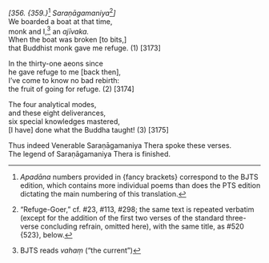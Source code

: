 *\[356. {359.}*[^1] *Saraṇāgamaniya*[^2]*\]*  
We boarded a boat at that time,  
monk and I,[^3] an *ajīvaka.*  
When the boat was broken \[to bits,\]  
that Buddhist monk gave me refuge. (1) \[3173\]

In the thirty-one aeons since  
he gave refuge to me \[back then\],  
I’ve come to know no bad rebirth:  
the fruit of going for refuge. (2) \[3174\]

The four analytical modes,  
and these eight deliverances,  
six special knowledges mastered,  
\[I have\] done what the Buddha taught! (3) \[3175\]

Thus indeed Venerable Saraṇāgamaniya Thera spoke these verses.  
The legend of Saraṇāgamaniya Thera is finished.

[^1]: *Apadāna* numbers provided in {fancy brackets} correspond to the BJTS edition, which contains more individual poems than does the PTS edition dictating the main numbering of this translation.

[^2]: “Refuge-Goer,” cf. \#23, \#113, \#298; the same text is repeated verbatim (except for the addition of the first two verses of the standard three-verse concluding refrain, omitted here), with the same title, as \#520 {523}, below.

[^3]: BJTS reads *vahaṃ* (“the current”)
